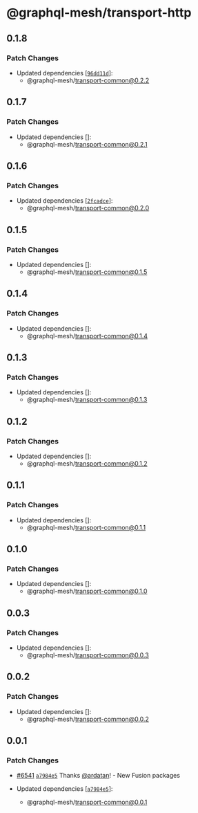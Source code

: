 # @graphql-mesh/transport-http

## 0.1.8

### Patch Changes

- Updated dependencies
  [[`96dd11d`](https://github.com/ardatan/graphql-mesh/commit/96dd11d3c5b70a4971e56d47c8b200d4dc980f38)]:
  - @graphql-mesh/transport-common@0.2.2

## 0.1.7

### Patch Changes

- Updated dependencies []:
  - @graphql-mesh/transport-common@0.2.1

## 0.1.6

### Patch Changes

- Updated dependencies
  [[`2fcadce`](https://github.com/ardatan/graphql-mesh/commit/2fcadce67b9acbcab2a14aa9ea57dbb84101f0b5)]:
  - @graphql-mesh/transport-common@0.2.0

## 0.1.5

### Patch Changes

- Updated dependencies []:
  - @graphql-mesh/transport-common@0.1.5

## 0.1.4

### Patch Changes

- Updated dependencies []:
  - @graphql-mesh/transport-common@0.1.4

## 0.1.3

### Patch Changes

- Updated dependencies []:
  - @graphql-mesh/transport-common@0.1.3

## 0.1.2

### Patch Changes

- Updated dependencies []:
  - @graphql-mesh/transport-common@0.1.2

## 0.1.1

### Patch Changes

- Updated dependencies []:
  - @graphql-mesh/transport-common@0.1.1

## 0.1.0

### Patch Changes

- Updated dependencies []:
  - @graphql-mesh/transport-common@0.1.0

## 0.0.3

### Patch Changes

- Updated dependencies []:
  - @graphql-mesh/transport-common@0.0.3

## 0.0.2

### Patch Changes

- Updated dependencies []:
  - @graphql-mesh/transport-common@0.0.2

## 0.0.1

### Patch Changes

- [#6541](https://github.com/ardatan/graphql-mesh/pull/6541)
  [`a7984e5`](https://github.com/ardatan/graphql-mesh/commit/a7984e5ab214ddd7f75dca0f03b2e7e8ad768211)
  Thanks [@ardatan](https://github.com/ardatan)! - New Fusion packages

- Updated dependencies
  [[`a7984e5`](https://github.com/ardatan/graphql-mesh/commit/a7984e5ab214ddd7f75dca0f03b2e7e8ad768211)]:
  - @graphql-mesh/transport-common@0.0.1

